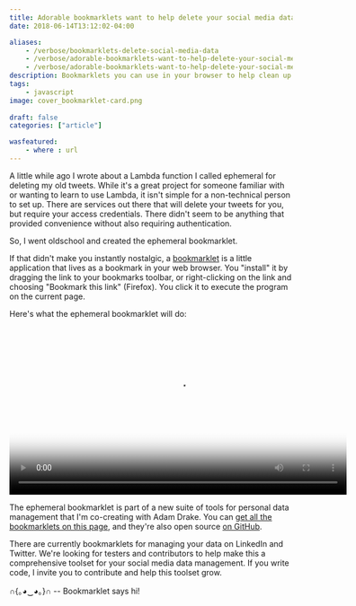 ```yaml
---
title: Adorable bookmarklets want to help delete your social media data
date: 2018-06-14T13:12:02-04:00

aliases:
    - /verbose/bookmarklets-delete-social-media-data
    - /verbose/adorable-bookmarklets-want-to-help-delete-your-social-media-data
    - /verbose/adorable-bookmarklets-want-to-help-delete-your-social-media-data/
description: Bookmarklets you can use in your browser to help clean up your social media data.
tags:
    - javascript
image: cover_bookmarklet-card.png
 
draft: false
categories: ["article"]

wasfeatured:
    - where : url
---
```


A little while ago I wrote about a Lambda function I called ephemeral for deleting my old tweets. While it's a great project for someone familiar with or wanting to learn to use Lambda, it isn't simple for a non-technical person to set up. There are services out there that will delete your tweets for you, but require your access credentials. There didn't seem to be anything that provided convenience without also requiring authentication.

So, I went oldschool and created the ephemeral bookmarklet.

If that didn't make you instantly nostalgic, a [bookmarklet](https://en.wikipedia.org/wiki/Bookmarklet) is a little application that lives as a bookmark in your web browser. You "install" it by dragging the link to your bookmarks toolbar, or right-clicking on the link and choosing "Bookmark this link" (Firefox). You click it to execute the program on the current page.

Here's what the ephemeral bookmarklet will do:

<video width="600px" controls="controls" poster="bookmarklet-card.png">
    <source src="ephemeralbookmarklet.mp4" type="video/mp4" />
</video>

The ephemeral bookmarklet is part of a new suite of tools for personal data management that I'm co-creating with Adam Drake. You can [get all the bookmarklets on this page](https://adamdrake.github.io/pdmtools/), and they're also open source [on GitHub](https://github.com/adamdrake/pdmtools).

There are currently bookmarklets for managing your data on LinkedIn and Twitter. We're looking for testers and contributors to help make this a comprehensive toolset for your social media data management. If you write code, I invite you to contribute and help this toolset grow.

∩{｡◕‿◕｡}∩ -- Bookmarklet says hi!
